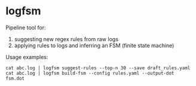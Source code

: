 logfsm
======

Pipeline tool for:
1. suggesting new regex rules from raw logs
2. applying rules to logs and inferring an FSM (finite state machine)

Usage examples:

    cat abc.log | logfsm suggest-rules --top-n 30 --save draft_rules.yaml
    cat abc.log | logfsm build-fsm --config rules.yaml --output-dot fsm.dot

